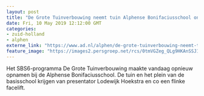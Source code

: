 ```yaml
---
layout: post
title: "De Grote Tuinverbouwing neemt tuin Alphense Bonifaciusschool onder handen"
date: Fri, 10 May 2019 12:12:00 GMT
categories: 
- zuid-holland 
- alphen 
externe_link: "https://www.ad.nl/alphen/de-grote-tuinverbouwing-neemt-tuin-alphense-bonifaciusschool-onder-handen~a595bca1/"
feature_image: "https://images2.persgroep.net/rcs/0tmVGZeg_QLg9HKAnSSJ1opAk5A/diocontent/147843298/_fitwidth/400/?appId=21791a8992982cd8da851550a453bd7f&quality=0.7"
---
```


Het SBS6-programma De Grote Tuinverbouwing maakte vandaag opnieuw opnamen bij de Alphense Bonifaciusschool. De tuin en het plein van de basisschool krijgen van presentator Lodewijk Hoekstra en co een flinke facelift.

